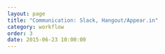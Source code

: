 ```yaml
---
layout: page
title: "Communication: Slack, Hangout/Appear.in"
category: workflow
order: 3
date: 2015-06-23 10:00:00
---
```



